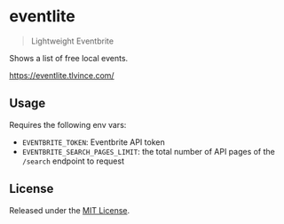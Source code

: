 # eventlite

> Lightweight Eventbrite

Shows a list of free local events.

https://eventlite.tlvince.com/

## Usage

Requires the following env vars:

- `EVENTBRITE_TOKEN`: Eventbrite API token
- `EVENTBRITE_SEARCH_PAGES_LIMIT`: the total number of API pages of the `/search` endpoint to request

## License

Released under the [MIT License](https://tlvince.mit-license.org/).
